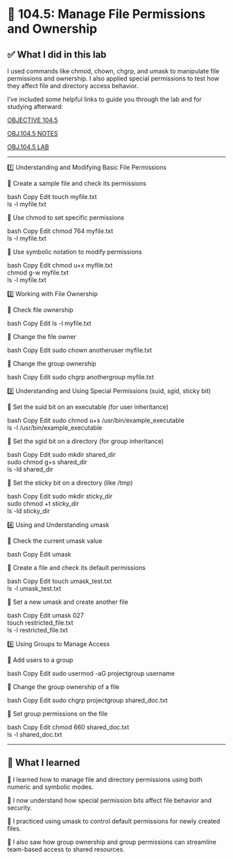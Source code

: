 # 📁 104.5: Manage File Permissions and Ownership

## ✅ What I did in this lab
I used commands like chmod, chown, chgrp, and umask to manipulate file permissions and ownership. I also applied special permissions to test how they affect file and directory access behavior.

I’ve included some helpful links to guide you through the lab and for studying afterward:

[OBJECTIVE 104.5](https://www.lpi.org/our-certifications/exam-101-102-objectives/#104.5_Manage_file_permissions_and_ownership)

[OBJ.104.5 NOTES](https://1drv.ms/w/c/354f1c8d534fbced/EdsMbFqWo6pEsHiAnk3O8zoBsagjVHEmUxLQL_d9BrwHLA?e=0dBjQo)

[OBJ.104.5 LAB](https://1drv.ms/w/c/354f1c8d534fbced/ESZfNUcJ31tEmLcpycr2BzcB-UPnEyrIYev3Eeoxk-QUGg?e=iuj16M)

---

1️⃣ Understanding and Modifying Basic File Permissions

🔹 Create a sample file and check its permissions

bash
Copy
Edit
touch myfile.txt  
ls -l myfile.txt  

🔹 Use chmod to set specific permissions

bash
Copy
Edit
chmod 764 myfile.txt  
ls -l myfile.txt  

🔹 Use symbolic notation to modify permissions

bash
Copy
Edit
chmod u+x myfile.txt  
chmod g-w myfile.txt  
ls -l myfile.txt  

2️⃣ Working with File Ownership

🔹 Check file ownership

bash
Copy
Edit
ls -l myfile.txt  

🔹 Change the file owner

bash
Copy
Edit
sudo chown anotheruser myfile.txt  

🔹 Change the group ownership

bash
Copy
Edit
sudo chgrp anothergroup myfile.txt  

3️⃣ Understanding and Using Special Permissions (suid, sgid, sticky bit)

🔹 Set the suid bit on an executable (for user inheritance)

bash
Copy
Edit
sudo chmod u+s /usr/bin/example_executable  
ls -l /usr/bin/example_executable  

🔹 Set the sgid bit on a directory (for group inheritance)

bash
Copy
Edit
sudo mkdir shared_dir  
sudo chmod g+s shared_dir  
ls -ld shared_dir  

🔹 Set the sticky bit on a directory (like /tmp)

bash
Copy
Edit
sudo mkdir sticky_dir  
sudo chmod +t sticky_dir  
ls -ld sticky_dir  

4️⃣ Using and Understanding umask

🔹 Check the current umask value

bash
Copy
Edit
umask  

🔹 Create a file and check its default permissions

bash
Copy
Edit
touch umask_test.txt  
ls -l umask_test.txt  

🔹 Set a new umask and create another file

bash
Copy
Edit
umask 027  
touch restricted_file.txt  
ls -l restricted_file.txt  

5️⃣ Using Groups to Manage Access

🔹 Add users to a group

bash
Copy
Edit
sudo usermod -aG projectgroup username  

🔹 Change the group ownership of a file

bash
Copy
Edit
sudo chgrp projectgroup shared_doc.txt  

🔹 Set group permissions on the file

bash
Copy
Edit
chmod 660 shared_doc.txt  
ls -l shared_doc.txt  

---

## 📘 What I learned
🔸 I learned how to manage file and directory permissions using both numeric and symbolic modes.

🔸 I now understand how special permission bits affect file behavior and security.

🔸 I practiced using umask to control default permissions for newly created files.

🔸 I also saw how group ownership and group permissions can streamline team-based access to shared resources.
